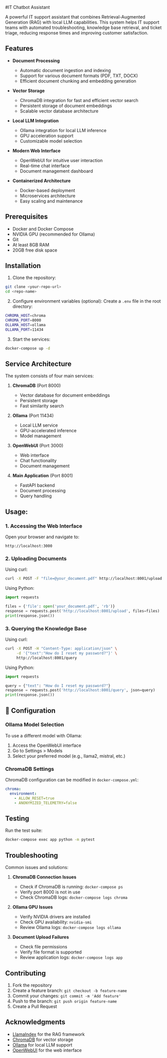 #IT Chatbot Assistant

A powerful IT support assistant that combines Retrieval-Augmented Generation (RAG) with local LLM capabilities. This system helps IT support teams with automated troubleshooting, knowledge base retrieval, and ticket triage, reducing response times and improving customer satisfaction.

##  Features

- **Document Processing**
  - Automatic document ingestion and indexing
  - Support for various document formats (PDF, TXT, DOCX)
  - Efficient document chunking and embedding generation

- **Vector Storage**
  - ChromaDB integration for fast and efficient vector search
  - Persistent storage of document embeddings
  - Scalable vector database architecture

- **Local LLM Integration**
  - Ollama integration for local LLM inference
  - GPU acceleration support
  - Customizable model selection

- **Modern Web Interface**
  - OpenWebUI for intuitive user interaction
  - Real-time chat interface
  - Document management dashboard

- **Containerized Architecture**
  - Docker-based deployment
  - Microservices architecture
  - Easy scaling and maintenance

##  Prerequisites

- Docker and Docker Compose
- NVIDIA GPU (recommended for Ollama)
- Git
- At least 8GB RAM
- 20GB free disk space

##  Installation

1. Clone the repository:
```bash
git clone <your-repo-url>
cd <repo-name>
```

2. Configure environment variables (optional):
Create a `.env` file in the root directory:
```bash
CHROMA_HOST=chroma
CHROMA_PORT=8000
OLLAMA_HOST=ollama
OLLAMA_PORT=11434
```

3. Start the services:
```bash
docker-compose up -d
```

##  Service Architecture

The system consists of four main services:

1. **ChromaDB** (Port 8000)
   - Vector database for document embeddings
   - Persistent storage
   - Fast similarity search

2. **Ollama** (Port 11434)
   - Local LLM service
   - GPU-accelerated inference
   - Model management

3. **OpenWebUI** (Port 3000)
   - Web interface
   - Chat functionality
   - Document management

4. **Main Application** (Port 8001)
   - FastAPI backend
   - Document processing
   - Query handling

## Usage:

### 1. Accessing the Web Interface

Open your browser and navigate to:
```
http://localhost:3000
```

### 2. Uploading Documents

Using curl:
```bash
curl -X POST -F "file=@your_document.pdf" http://localhost:8001/upload
```

Using Python:
```python
import requests

files = {'file': open('your_document.pdf', 'rb')}
response = requests.post('http://localhost:8001/upload', files=files)
print(response.json())
```

### 3. Querying the Knowledge Base

Using curl:
```bash
curl -X POST -H "Content-Type: application/json" \
     -d '{"text":"How do I reset my password?"}' \
     http://localhost:8001/query
```

Using Python:
```python
import requests

query = {"text": "How do I reset my password?"}
response = requests.post('http://localhost:8001/query', json=query)
print(response.json())
```

## 🔧 Configuration

### Ollama Model Selection

To use a different model with Ollama:

1. Access the OpenWebUI interface
2. Go to Settings > Models
3. Select your preferred model (e.g., llama2, mistral, etc.)

### ChromaDB Settings

ChromaDB configuration can be modified in `docker-compose.yml`:
```yaml
chroma:
  environment:
    - ALLOW_RESET=true
    - ANONYMIZED_TELEMETRY=false
```

##  Testing

Run the test suite:
```bash
docker-compose exec app python -m pytest
```

##  Troubleshooting

Common issues and solutions:

1. **ChromaDB Connection Issues**
   - Check if ChromaDB is running: `docker-compose ps`
   - Verify port 8000 is not in use
   - Check ChromaDB logs: `docker-compose logs chroma`

2. **Ollama GPU Issues**
   - Verify NVIDIA drivers are installed
   - Check GPU availability: `nvidia-smi`
   - Review Ollama logs: `docker-compose logs ollama`

3. **Document Upload Failures**
   - Check file permissions
   - Verify file format is supported
   - Review application logs: `docker-compose logs app`

##  Contributing

1. Fork the repository
2. Create a feature branch: `git checkout -b feature-name`
3. Commit your changes: `git commit -m 'Add feature'`
4. Push to the branch: `git push origin feature-name`
5. Create a Pull Request


## Acknowledgments

- [LlamaIndex](https://github.com/run-llama/llama_index) for the RAG framework
- [ChromaDB](https://github.com/chroma-core/chroma) for vector storage
- [Ollama](https://github.com/ollama/ollama) for local LLM support
- [OpenWebUI](https://github.com/open-webui/open-webui) for the web interface 
